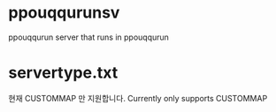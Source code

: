 # ppouqqurunsv
ppouqqurun server
that runs in ppouqqurun

# servertype.txt
현재 CUSTOMMAP 만 지원합니다.
Currently only supports CUSTOMMAP
